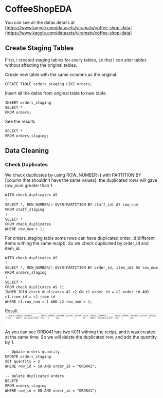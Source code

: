 # CoffeeShopEDA
You can see all the datas details at [https://www.kaggle.com/datasets/viramatv/coffee-shop-data](https://www.kaggle.com/datasets/viramatv/coffee-shop-data)

## Create Staging Tables
First, I created staging tables for every tables, so that I can alter tables without affecting the original tables.

Create new table with the same columns as the original.
```
CREATE TABLE orders_staging LIKE orders;
```

Insert all the datas from original table to new table.
```
INSERT orders_staging
SELECT *
FROM orders;
```

See the results
```
SELECT *
FROM orders_staging;
```

## Data Cleaning
### Check Duplicates
We check duplicates by using ROW_NUMBER () with PARTITION BY [column that shouldn't have the same values]. the duplicated rows will gave row_num greater than 1
```
WITH check_duplicates AS
(
SELECT *, ROW_NUMBER() OVER(PARTITION BY staff_id) AS row_num
FROM staff_staging
)
SELECT *
FROM check_duplicates
WHERE row_num > 1;
```

For orders_staging table some rows can have duplicated order_id(different items withing the same recipt). So we check duplicated by order_id and item_id.
```
WITH check_duplicates AS
(
SELECT *, ROW_NUMBER() OVER(PARTITION BY order_id, item_id) AS row_num
FROM orders_staging
)
SELECT *
FROM check_duplicates AS c1
INNER JOIN check_duplicates AS c2 ON c1.order_id = c2.order_id AND c1.item_id = c2.item_id
WHERE c1.row_num = 1 AND c2.row_num > 1;
```
Result
![Duplicated Order](/Images/duplicated_orders.png)
As you can see ORD041 has two It011 withing the recipt, and it was created at the same time. So we will delete the duplicated row, and add the quantity by 1.
```
-- Update orders quantity
UPDATE orders_staging
SET quantity = 2
WHERE row_id = 59 AND order_id = "ORD041";

-- Delete duplicated orders
DELETE
FROM orders_staging
WHERE row_id = 60 AND order_id = "ORD041";
```